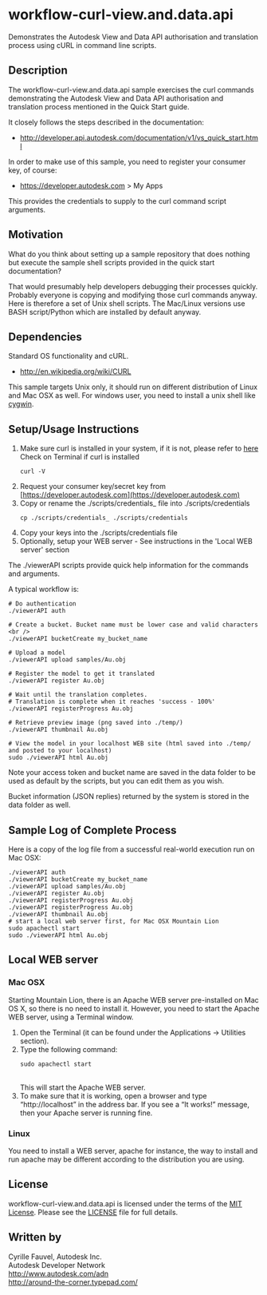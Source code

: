 workflow-curl-view.and.data.api
===============================

Demonstrates the Autodesk View and Data API authorisation and translation process using cURL in command line scripts.


## Description

The workflow-curl-view.and.data.api sample exercises the curl commands demonstrating the Autodesk View and Data API authorisation and translation process mentioned in the Quick Start guide.

It closely follows the steps described in the documentation:
* http://developer.api.autodesk.com/documentation/v1/vs_quick_start.html

In order to make use of this sample, you need to register your consumer key, of course:
* https://developer.autodesk.com > My Apps

This provides the credentials to supply to the curl command script arguments.


## Motivation

What do you think about setting up a sample repository that does nothing but execute the sample shell scripts provided in the quick start documentation?

That would presumably help developers debugging their processes quickly. Probably everyone is copying and modifying those curl commands anyway. Here is therefore a set of Unix shell scripts. The Mac/Linux versions use BASH script/Python which are installed by default anyway.


## Dependencies

Standard OS functionality and cURL.

* http://en.wikipedia.org/wiki/CURL

This sample targets Unix only, it should run on different distribution of Linux and Mac OSX as well. For windows user, you need to install a unix shell like [cygwin](http://cygwin.com).

## Setup/Usage Instructions

  1. Make sure curl is installed in your system, if it is not, please refer to [here](http://curl.haxx.se/download.html)
     Check on Terminal if curl is installed<br />
     ```
     curl -V
     ```
  2. Request your consumer key/secret key from [https://developer.autodesk.com](https://developer.autodesk.com)
  3. Copy or rename the ./scripts/credentials_ file into ./scripts/credentials<br />
     ```
     cp ./scripts/credentials_ ./scripts/credentials
     ```
  4. Copy your keys into the ./scripts/credentials file
  5. Optionally, setup your WEB server - See instructions in the 'Local WEB server' section

The ./viewerAPI scripts provide quick help information for the commands and arguments.

A typical workflow is:

    # Do authentication 
    ./viewerAPI auth

    # Create a bucket. Bucket name must be lower case and valid characters <br />
    ./viewerAPI bucketCreate my_bucket_name

    # Upload a model 
    ./viewerAPI upload samples/Au.obj

    # Register the model to get it translated 
    ./viewerAPI register Au.obj

    # Wait until the translation completes.
    # Translation is complete when it reaches 'success - 100%' 
    ./viewerAPI registerProgress Au.obj

    # Retrieve preview image (png saved into ./temp/) 
    ./viewerAPI thumbnail Au.obj

    # View the model in your localhost WEB site (html saved into ./temp/ and posted to your localhost) 
    sudo ./viewerAPI html Au.obj

Note your access token and bucket name are saved in the data folder to be used as default by the scripts, but you can edit them as you wish.

Bucket information (JSON replies) returned by the system is stored in the data folder as well.


## Sample Log of Complete Process

Here is a copy of the log file from a successful real-world execution run on Mac OSX:

    ./viewerAPI auth
    ./viewerAPI bucketCreate my_bucket_name
    ./viewerAPI upload samples/Au.obj
    ./viewerAPI register Au.obj
    ./viewerAPI registerProgress Au.obj
    ./viewerAPI registerProgress Au.obj
    ./viewerAPI thumbnail Au.obj
    # start a local web server first, for Mac OSX Mountain Lion
    sudo apachectl start
    sudo ./viewerAPI html Au.obj


## Local WEB server

### Mac OSX

Starting Mountain Lion, there is an Apache WEB server pre-installed on Mac OS X, so there is no need to install it. However, you need to start the Apache WEB server, using a Terminal window.

1. Open the Terminal (it can be found under the Applications -> Utilities section).
2. Type the following command: <br />
   ```
   sudo apachectl start
   ```
   <br />This will start the Apache WEB server.
3. To make sure that it is working, open a browser and type “http://localhost” in the address bar. If you see a “It works!” message, then your Apache server is running fine.


### Linux

You need to install a WEB server, apache for instance, the way to install and run apache may be different according to the distribution you are using.


## License

workflow-curl-view.and.data.api is licensed under the terms of the [MIT License](http://opensource.org/licenses/MIT). Please see the [LICENSE](LICENSE) file for full details.


## Written by

Cyrille Fauvel, Autodesk Inc. <br />
Autodesk Developer Network <br /> 
http://www.autodesk.com/adn <br />
http://around-the-corner.typepad.com/ <br />
